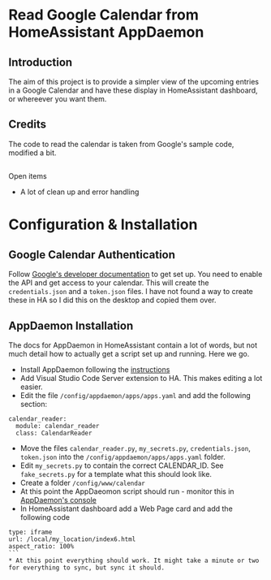 # Read Google Calendar from HomeAssistant AppDaemon

## Introduction

The aim of this project is to provide a simpler view of the upcoming entries in a Google Calendar and have these display in HomeAssistant dashboard, or whereever you want them.

## Credits

The code to read the calendar is taken from Google's sample code, modified a bit.

##
Open items
* A lot of clean up and error handling


# Configuration & Installation

## Google Calendar Authentication

Follow [Google's developer documentation](https://developers.google.com/calendar/api/quickstart/python) to get set up. You need to enable the API and get access to your calendar. This will create the `credentials.json` and a `token.json` files. I have not found a way to create these in HA so I did this on the desktop and copied them over.

## AppDaemon Installation

The docs for AppDaemon in HomeAssistant contain a lot of words, but not much detail how to actually get a script set up and running. Here we go.
* Install AppDaemon following the [instructions](https://community.home-assistant.io/t/home-assistant-community-add-on-appdaemon-4/163259)
* Add Visual Studio Code Server extension to HA. This makes editing a lot easier.
* Edit the file `/config/appdaemon/apps/apps.yaml` and add the following section:
```
calendar_reader:
  module: calendar_reader
  class: CalendarReader
```
* Move the files `calendar_reader.py`, `my_secrets.py`, `credentials.json`, `token.json` into the `/config/appdaemon/apps/apps.yaml` folder.
* Edit `my_secrets.py` to contain the correct CALENDAR_ID. See `fake_secrets.py` for a template what this should look like.
* Create a folder `/config/www/calendar`
* At this point the AppDaeomon script should run - monitor this in [AppDaemon's console](http://localhost:5050/aui/index.html#/state?tab=apps)
* In HomeAssistant dashboard add a Web Page card and add the following code
````
type: iframe
url: /local/my_location/index6.html
aspect_ratio: 100%
```
* At this point everything should work. It might take a minute or two for everything to sync, but sync it should.


